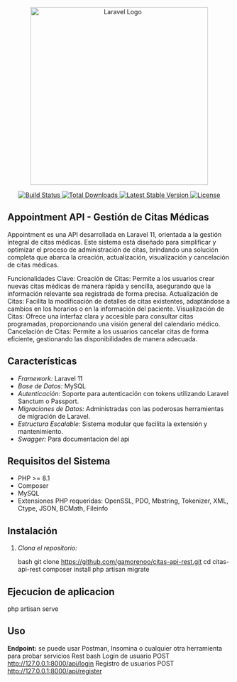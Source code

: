 <p align="center">
    <a href="https://laravel.com" target="_blank">
        <img src="https://raw.githubusercontent.com/laravel/art/master/logo-lockup/5%20SVG/2%20CMYK/1%20Full%20Color/laravel-logolockup-cmyk-red.svg" width="400" alt="Laravel Logo">
    </a>
</p>

<p align="center">
    <a href="https://github.com/laravel/framework/actions">
        <img src="https://github.com/laravel/framework/workflows/tests/badge.svg" alt="Build Status">
    </a>
    <a href="https://packagist.org/packages/laravel/framework">
        <img src="https://img.shields.io/packagist/dt/laravel/framework" alt="Total Downloads">
    </a>
    <a href="https://packagist.org/packages/laravel/framework">
        <img src="https://img.shields.io/packagist/v/laravel/framework" alt="Latest Stable Version">
    </a>
    <a href="https://packagist.org/packages/laravel/framework">
        <img src="https://img.shields.io/packagist/l/laravel/framework" alt="License">
    </a>
</p>

## Appointment API - Gestión de Citas Médicas

Appointment es una API desarrollada en Laravel 11, orientada a la gestión integral de citas médicas. Este sistema está diseñado para simplificar y optimizar el proceso de administración de citas, brindando una solución completa que abarca la creación, actualización, visualización y cancelación de citas médicas.

Funcionalidades Clave:
Creación de Citas: Permite a los usuarios crear nuevas citas médicas de manera rápida y sencilla, asegurando que la información relevante sea registrada de forma precisa.
Actualización de Citas: Facilita la modificación de detalles de citas existentes, adaptándose a cambios en los horarios o en la información del paciente.
Visualización de Citas: Ofrece una interfaz clara y accesible para consultar citas programadas, proporcionando una visión general del calendario médico.
Cancelación de Citas: Permite a los usuarios cancelar citas de forma eficiente, gestionando las disponibilidades de manera adecuada.

## Características

- *Framework:* Laravel 11
- *Base de Datos:* MySQL
- *Autenticación:* Soporte para autenticación con tokens utilizando Laravel Sanctum o Passport.
- *Migraciones de Datos:* Administradas con las poderosas herramientas de migración de Laravel.
- *Estructura Escalable:* Sistema modular que facilita la extensión y mantenimiento.
- *Swagger:* Para documentacion del api

## Requisitos del Sistema

- PHP >= 8.1
- Composer
- MySQL
- Extensiones PHP requeridas: OpenSSL, PDO, Mbstring, Tokenizer, XML, Ctype, JSON, BCMath, Fileinfo

## Instalación

1. *Clona el repositorio:*

   bash
   git clone https://github.com/gamorenoo/citas-api-rest.git
   cd citas-api-rest
   composer install
   php artisan migrate
## Ejecucion de aplicacion
  php artisan serve

## Uso
**Endpoint:**
se puede usar Postman, Insomina o cualquier otra herramienta para probar servicios Rest
   bash
   Login de usuario POST http://127.0.0.1:8000/api/login
   Registro de usuarios POST http://127.0.0.1:8000/api/register